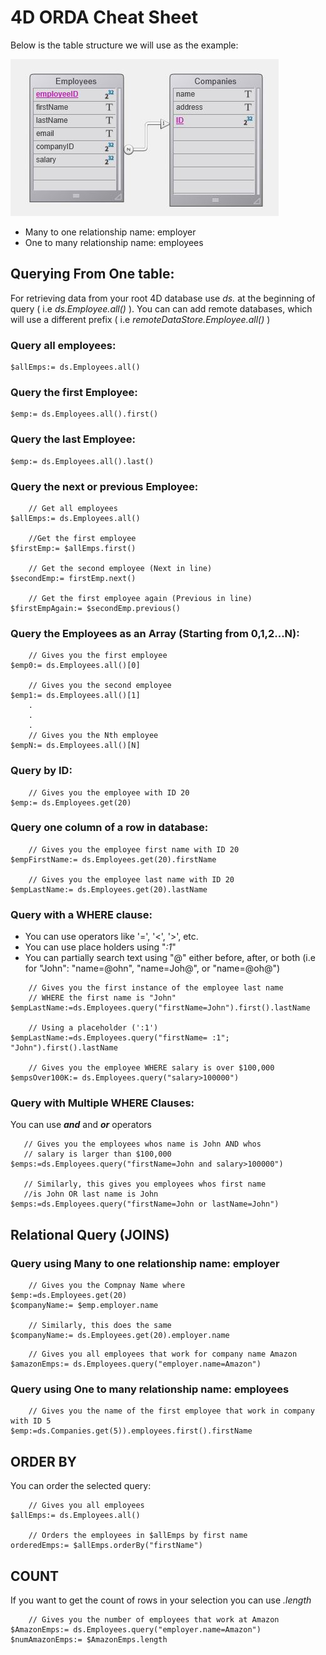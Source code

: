# 4D ORDA Cheat Sheet 

Below is the table structure we will use as the example:

![alt text](https://github.com/vdojnov/4D-Documentation/blob/master/Images/Table%20Structure%20Images.JPG?raw=true)

* Many to one relationship name: employer
* One to many relationship name: employees 


## Querying From One table:

For retrieving data from your root 4D database use _ds._ at the beginning  of query ( i.e _ds.Employee.all()_ ). You can can add remote databases, which will use a different prefix ( i.e _remoteDataStore.Employee.all()_ ) 


### Query all employees:

```4D
$allEmps:= ds.Employees.all()
```
### Query the first Employee:

```4D
$emp:= ds.Employees.all().first()
```

### Query the last Employee:

```4D
$emp:= ds.Employees.all().last()
```

### Query the next or previous Employee:

```4D
    // Get all employees
$allEmps:= ds.Employees.all()

    //Get the first employee
$firstEmp:= $allEmps.first()

    // Get the second employee (Next in line)
$secondEmp:= firstEmp.next()

    // Get the first employee again (Previous in line)
$firstEmpAgain:= $secondEmp.previous()
```


### Query the Employees as an Array (Starting from 0,1,2...N):

```4D
    // Gives you the first employee
$emp0:= ds.Employees.all()[0]

    // Gives you the second employee
$emp1:= ds.Employees.all()[1]
    .
    .
    .
    // Gives you the Nth employee
$empN:= ds.Employees.all()[N]
```

### Query by ID:

```4D
    // Gives you the employee with ID 20
$emp:= ds.Employees.get(20)
```

### Query one column of a row in database:

```4D
    // Gives you the employee first name with ID 20
$empFirstName:= ds.Employees.get(20).firstName

    // Gives you the employee last name with ID 20
$empLastName:= ds.Employees.get(20).lastName
```

### Query with a WHERE clause:
* You can use operators like '=', '<', '>', etc.
* You can use place holders using "_:1_"
* You can partially search text using "@" either before, after, or both (i.e for "John": "name=@ohn", "name=Joh@", or "name=@oh@")


```4D
    // Gives you the first instance of the employee last name 
    // WHERE the first name is "John"
$empLastName:=ds.Employees.query("firstName=John").first().lastName

    // Using a placeholder (':1')
$empLastName:=ds.Employees.query("firstName= :1"; "John").first().lastName

    // Gives you the employee WHERE salary is over $100,000
$empsOver100K:= ds.Employees.query("salary>100000")
```

### Query with Multiple WHERE Clauses:

 You can use _**and**_ and _**or**_ operators

 ```4D
    // Gives you the employees whos name is John AND whos 
    // salary is larger than $100,000
$emps:=ds.Employees.query("firstName=John and salary>100000")

    // Similarly, this gives you employees whos first name 
    //is John OR last name is John
$emps:=ds.Employees.query("firstName=John or lastName=John")
```

## Relational Query (JOINS)

### Query using Many to one relationship name: employer

```4D
    // Gives you the Compnay Name where 
$emp:=ds.Employees.get(20)
$companyName:= $emp.employer.name

    // Similarly, this does the same
$companyName:= ds.Employees.get(20).employer.name
```

```4D
    // Gives you all employees that work for company name Amazon
$amazonEmps:= ds.Employees.query("employer.name=Amazon")
```

### Query using One to many relationship name: employees

```4D
    // Gives you the name of the first employee that work in company with ID 5
$emp:=ds.Companies.get(5)).employees.first().firstName
```


## ORDER BY

You can order the selected query:

```4D
    // Gives you all employees
$allEmps:= ds.Employees.all()

    // Orders the employees in $allEmps by first name
orderedEmps:= $allEmps.orderBy("firstName")
```


## COUNT

If you want to get the count of rows in your selection you can use _.length_

```4D
    // Gives you the number of employees that work at Amazon
$AmazonEmps:= ds.Employees.query("employer.name=Amazon")
$numAmazonEmps:= $AmazonEmps.length
```